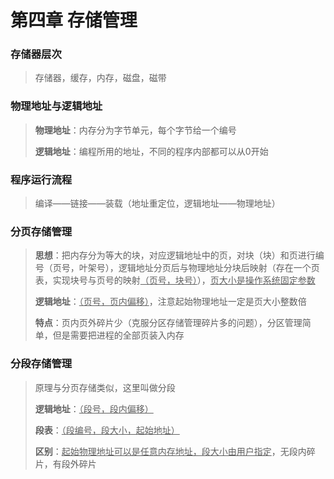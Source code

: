# 第四章 存储管理

### 存储器层次

> 存储器，缓存，内存，磁盘，磁带

### 物理地址与逻辑地址

> **物理地址**：内存分为字节单元，每个字节给一个编号
>
> **逻辑地址**：编程所用的地址，不同的程序内部都可以从0开始

### 程序运行流程

> 编译——链接——装载（地址重定位，逻辑地址——物理地址）

### 分页存储管理

> **思想**：把内存分为等大的块，对应逻辑地址中的页，对块（块）和页进行编号（页号，叶架号），逻辑地址分页后与物理地址分块后映射（存在一个页表，实现块号与页号的映射<u>（页号，块号）</u>），<u>页大小是操作系统固定参数</u>
>
> **逻辑地址**：<u>（页号，页内偏移）</u>，注意起始物理地址一定是页大小整数倍
>
> **特点**：页内页外碎片少（克服分区存储管理碎片多的问题），分区管理简单，但是需要把进程的全部页装入内存

### 分段存储管理

> 原理与分页存储类似，这里叫做分段
>
> **逻辑地址**：<u>（段号，段内偏移）</u>
>
> **段表**：<u>（段编号，段大小，起始地址）</u>
>
> **区别**：<u>起始物理地址可以是任意内存地址，段大小由用户指定</u>，无段内碎片，有段外碎片

